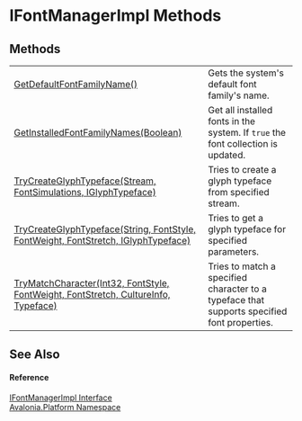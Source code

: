 # IFontManagerImpl Methods




## Methods
<table>
<tr>
<td><a href="M_Avalonia_Platform_IFontManagerImpl_GetDefaultFontFamilyName">GetDefaultFontFamilyName()</a></td>
<td>Gets the system's default font family's name.</td>
</tr>
<tr>
<td><a href="M_Avalonia_Platform_IFontManagerImpl_GetInstalledFontFamilyNames">GetInstalledFontFamilyNames(Boolean)</a></td>
<td>Get all installed fonts in the system. If <code>true</code> the font collection is updated.</td>
</tr>
<tr>
<td><a href="M_Avalonia_Platform_IFontManagerImpl_TryCreateGlyphTypeface">TryCreateGlyphTypeface(Stream, FontSimulations, IGlyphTypeface)</a></td>
<td>Tries to create a glyph typeface from specified stream.</td>
</tr>
<tr>
<td><a href="M_Avalonia_Platform_IFontManagerImpl_TryCreateGlyphTypeface_1">TryCreateGlyphTypeface(String, FontStyle, FontWeight, FontStretch, IGlyphTypeface)</a></td>
<td>Tries to get a glyph typeface for specified parameters.</td>
</tr>
<tr>
<td><a href="M_Avalonia_Platform_IFontManagerImpl_TryMatchCharacter">TryMatchCharacter(Int32, FontStyle, FontWeight, FontStretch, CultureInfo, Typeface)</a></td>
<td>Tries to match a specified character to a typeface that supports specified font properties.</td>
</tr>
</table>

## See Also


#### Reference
<a href="T_Avalonia_Platform_IFontManagerImpl">IFontManagerImpl Interface</a>  
<a href="N_Avalonia_Platform">Avalonia.Platform Namespace</a>  
